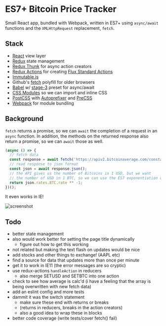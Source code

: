# ES7+ Bitcoin Price Tracker

Small React app, bundled with Webpack, written in ES7+ using `async/await` functions and the `XMLHttpRequest` replacement, `fetch`.

## Stack

- [React](https://facebook.github.io/react/) view layer
- [Redux](http://redux.js.org/) state management
- [Redux Thunk](https://github.com/gaearon/redux-thunk) for async action creators
- [Redux Actions](https://github.com/acdlite/redux-actions) for creating [Flux Standard Actions](https://github.com/acdlite/flux-standard-action)
- [Immutable.js](https://facebook.github.io/immutable-js/)
- Github's [fetch](https://github.com/github/fetch) polyfill for older browsers
- [Babel](https://babeljs.io/) w/ [stage-3](https://babeljs.io/docs/plugins/preset-stage-3/) preset for async/await
- [CSS Modules](https://github.com/css-modules/css-modules) so we can import and inline CSS
- [PostCSS](http://postcss.org/) with [Autoprefixer](https://github.com/postcss/autoprefixer) and [PreCSS](https://jonathantneal.github.io/precss/)
- [Webpack](https://webpack.github.io/) for module bundling

## Background

`fetch` returns a promise, so we can `await` the completion of a request in an `async` function. In addition, the methods on the returned response also return a promise, so we can `await` those as well.

```js
(async () => {
  // fetch data
  const response = await fetch('https://apiv2.bitcoinaverage.com/constants/exchangerates/global');
  // read response to json format
  const json = await response.json();
  // the API gives us the number of Bitcoins in 1 USD, but we want
  // the number of USD in 1 BTC, so we can use the ES7 exponentiation operator
  return json.rates.BTC.rate ** -1;
})();
```

It even works in IE!

![screenshot](https://i.imgur.com/ySOQvlA.png)

## Todo

- better state management
- also would work better for setting the page title dynamically
  - figure out how to get this working
- not related but making the text flash on updates would be nice
- add stocks and other things to exchange! (AAPL etc)
- find a source for data that updates more than once per minute
- get it to work in IE11 (the error messages are so cryptic)
- use redux-actions `handleAction` in reducers
  - also merge SETUSD and SETBTC into one action
- check to see how average is calc'd (i have a feeling that the array is being overwritten with new fetch data)
- add an eslint config and more tests
- dammit it was the switch statement
  - make sure these end with returns or breaks
  - (returns in reducers, breaks in the action creators)
  - also a good idea to wrap these in blocks
- better code coverage (write tests/cover fetch() fail)
